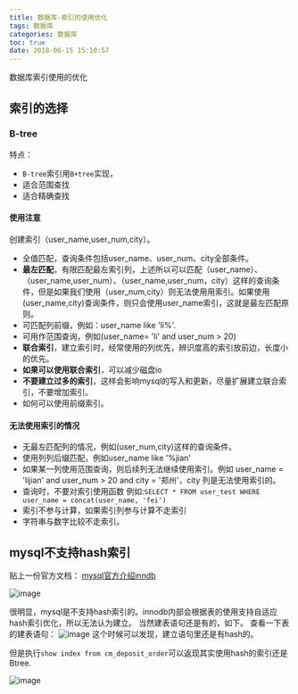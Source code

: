 ```yaml
---
title: 数据库-索引的使用优化
tags: 数据库
categories: 数据库
toc: true
date: 2018-06-15 15:10:57
---
```



数据库索引使用的优化


## 索引的选择

### B-tree

特点：
- `B-tree`索引用`B+tree`实现，
- 适合范围查找
- 适合精确查找

#### 使用注意
创建索引（user_name,user_num,city）。
- 全值匹配，查询条件包括user_name、user_num、city全部条件。
- **最左匹配**，有限匹配最左索引列，上述所以可以匹配（user_name）、（user_name,user_num）、（user_name,user_num，city）这样的查询条件，但是如果我们使用（user_num,city）则无法使用用索引。如果使用(user_name,city)查询条件，则只会使用user_name索引，这就是最左匹配原则。
- 可匹配列前缀，例如：user_name like 'li%'.
- 可用作范围查询，例如(user_name= 'li' and user_num > 20)
- **联合索引**，建立索引时，经常使用的列优先，辨识度高的索引放前边，长度小的优先。
- **如果可以使用联合索引**，可以减少磁盘io
- **不要建立过多的索引**，这样会影响mysql的写入和更新，尽量扩展建立联合索引，不要增加索引。
- 如何可以使用前缀索引。

#### 无法使用索引的情况
- 无最左匹配列的情况，例如(user_num,city)这样的查询条件。
- 使用列列后缀匹配，例如user_name like  '%jian'
- 如果某一列使用范围查询，则后续列无法继续使用索引。例如 user_name = 'lijian' and user_num > 20 and city = '郑州'，city 列是无法使用索引的。
- 查询时，不要对索引使用函数 例如:`SELECT * FROM user_test WHERE user_name = concat(user_name, 'fei')`
- 索引不参与计算，如果索引列参与计算不走索引
- 字符串与数字比较不走索引。



## mysql不支持hash索引

贴上一份官方文档：
[mysql官方介绍inndb](https://dev.mysql.com/doc/refman/5.7/en/innodb-introduction.html)

![image](/photo/img/数据库索引使用优化/picture1.png)

很明显，mysql是不支持hash索引的。innodb内部会根据表的使用支持自适应hash索引优化，所以无法认为建立。
当然建表语句还是有的，如下。
查看一下表的建表语句：
![image](/photo/img/数据库索引使用优化/picture2.png)
这个时候可以发现，建立语句里还是有hash的。

但是执行`show index from cm_deposit_order`可以返现其实使用hash的索引还是Btree.

![image](/photo/img/数据库索引使用优化/picture3.png)

